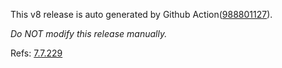 This v8 release is auto generated by Github Action([988801127][2]).

_Do NOT modify this release manually._

Refs: [7.7.229][1]

[1]: https://github.com/v8/v8/tree/7.7.229
[2]: https://github.com/medns/docker-test/actions/runs/988801127